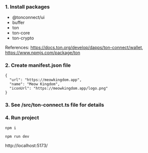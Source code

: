 ### 1. Install packages

- @tonconnect/ui
- buffer
- ton
- ton-core
- ton-crypto

References: https://docs.ton.org/develop/dapps/ton-connect/wallet, https://www.npmjs.com/package/ton

### 2. Create manifest.json file

```
{
  "url": "https://meowkingdom.app",
  "name": "Meow Kingdom",
  "iconUrl": "https://meowkingdom.app/logo.png"
}
```

### 3. See /src/ton-connect.ts file for details


### 4. Run project

```
npm i

npm run dev
```

http://localhost:5173/